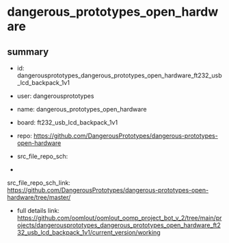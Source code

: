 # dangerous_prototypes_open_hardware
 
## summary 
* id: dangerousprototypes_dangerous_prototypes_open_hardware_ft232_usb_lcd_backpack_1v1
* user: dangerousprototypes
* name: dangerous_prototypes_open_hardware
* board: ft232_usb_lcd_backpack_1v1
* repo: https://github.com/DangerousPrototypes/dangerous-prototypes-open-hardware



* src_file_repo_sch: 
*
 src_file_repo_sch_link: https://github.com/DangerousPrototypes/dangerous-prototypes-open-hardware/tree/master/
* full details link: https://github.com/oomlout/oomlout_oomp_project_bot_v_2/tree/main/projects/dangerousprototypes_dangerous_prototypes_open_hardware_ft232_usb_lcd_backpack_1v1/current_version/working  






